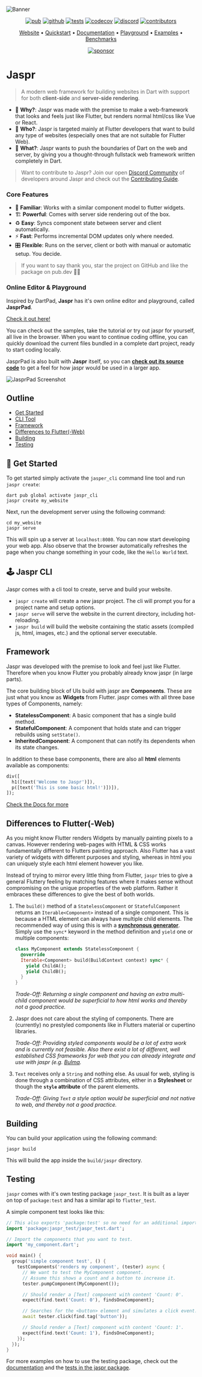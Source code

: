 ![Banner](https://github.com/schultek/jaspr/raw/main/assets/banner.png)

<p align="center">
  <a href="https://pub.dev/packages/jaspr"><img src="https://img.shields.io/pub/v/jaspr?label=pub.dev&labelColor=333940&logo=dart&color=00589B" alt="pub"></a>
  <a href="https://github.com/schultek/jaspr"><img src="https://img.shields.io/github/stars/schultek/jaspr?style=flat&label=stars&labelColor=333940&color=8957e5&logo=github" alt="github"></a>
  <a href="https://github.com/schultek/jaspr/actions/workflows/test.yml"><img src="https://img.shields.io/github/actions/workflow/status/schultek/jaspr/test.yml?branch=main&label=tests&labelColor=333940&logo=github" alt="tests"></a>
  <a href="https://app.codecov.io/gh/schultek/jaspr"><img src="https://img.shields.io/codecov/c/github/schultek/jaspr?logo=codecov&logoColor=fff&labelColor=333940" alt="codecov"></a>
  <a href="https://discord.gg/XGXrGEk4c6"><img src="https://img.shields.io/discord/993167615587520602?logo=discord&logoColor=fff&labelColor=333940" alt="discord"></a>
  <a href="https://github.com/schultek/jaspr"><img src="https://img.shields.io/github/contributors/schultek/jaspr?logo=github&labelColor=333940" alt="contributors"></a>
</p>

<p align="center">
  <a href="https://jaspr.site">Website</a> •
  <a href="https://docs.jaspr.site/get_started/installation">Quickstart</a> •
  <a href="https://docs.jaspr.site">Documentation</a> •
  <a href="https://playground.jaspr.site">Playground</a> •
  <a href="https://github.com/schultek/jaspr/tree/main/examples/">Examples</a> •
  <a href="https://jaspr-benchmarks.web.app">Benchmarks</a>
</p>

<p align="center">
  <a href="https://github.com/sponsors/schultek"><img src="https://img.shields.io/badge/sponsor-30363D?style=for-the-badge&logo=GitHub-Sponsors&logoColor=#white" alt="sponsor"></a>
</p>

# Jaspr

> A modern web framework for building websites in Dart with support for both **client-side** and **server-side rendering**.

- 🔮 **Why?**: Jaspr was made with the premise to make a web-framework that looks and feels just like Flutter, but
  renders normal html/css like Vue or React.
- 👥 **Who?**: Jaspr is targeted mainly at Flutter developers that want to build any type of websites
  (especially ones that are not suitable for Flutter Web).
- 🚀 **What?**: Jaspr wants to push the boundaries of Dart on the web and server, by giving you a thought-through fullstack
  web framework written completely in Dart.

> Want to contribute to Jaspr? Join our open [Discord Community](https://discord.gg/XGXrGEk4c6) of
> developers around Jaspr and check out the [Contributing Guide](https://docs.jaspr.site/going_further/contributing).

### Core Features

- 💙 **Familiar**: Works with a similar component model to flutter widgets.
- 🏗 **Powerful**: Comes with server side rendering out of the box.
- ♻️ **Easy**: Syncs component state between server and client automatically.
- ⚡️ **Fast**: Performs incremental DOM updates only where needed.
- 🎛 **Flexible**: Runs on the server, client or both with manual or automatic setup. You decide.

> If you want to say thank you, star the project on GitHub and like the package on pub.dev 🙌💙

### Online Editor & Playground

Inspired by DartPad, **Jaspr** has it's own online editor and playground, called **JasprPad**.

[Check it out here!](https://playground.jaspr.site)

You can check out the samples, take the tutorial or try out jaspr for yourself, all live in the browser.
When you want to continue coding offline, you can quickly download the current files bundled in a complete dart project, ready to start coding locally.

JasprPad is also built with **Jaspr** itself, so you can [**check out its source code**](https://github.com/schultek/jaspr/tree/main/apps/jaspr_pad) to get a feel for how jaspr would be used in a larger app.

![JasprPad Screenshot](https://user-images.githubusercontent.com/13920539/170837732-9e09d5f3-e79e-4ddd-b118-72e49456a7cd.png)

## Outline

- [Get Started](#-get-started)
- [CLI Tool](#-jaspr-cli)
- [Framework](#framework)
- [Differences to Flutter(-Web)](#differences-to-flutter-web)
- [Building](#building)
- [Testing](#testing)

## 🛫 Get Started

To get started simply activate the `jasper_cli` command line tool and run `jaspr create`:

```shell
dart pub global activate jaspr_cli
jaspr create my_website
```

Next, run the development server using the following command:

```shell
cd my_website
jaspr serve
```

This will spin up a server at `localhost:8080`. You can now start developing your web app. 
Also observe that the browser automatically refreshes the page when you change something in your code, like the `Hello World` text.

## 🕹 Jaspr CLI

Jaspr comes with a cli tool to create, serve and build your website.

- `jaspr create` will create a new jaspr project. The cli will prompt you for a project name and setup options.
- `jaspr serve` will serve the website in the current directory, including hot-reloading.
- `jaspr build` will build the website containing the static assets (compiled js, html, images, etc.) and the optional server executable.

## Framework

Jaspr was developed with the premise to look and feel just like Flutter. Therefore when you know Flutter
you probably already know jaspr (in large parts).

The core building block of UIs build with jaspr are **Components**. These are just what you know 
as **Widgets** from Flutter. jaspr comes with all three base types of Components, namely:

- **StatelessComponent**: A basic component that has a single build method.
- **StatefulComponent**: A component that holds state and can trigger rebuilds using `setState()`.
- **InheritedComponent**: A component that can notify its dependents when its state changes.

In addition to these base components, there are also all **html** elements available as components:

```dart
div([
  h1([text('Welcome to Jaspr')]),
  p([text('This is some basic html!')])]),
]);
```

[Check the Docs for more](https://docs.jaspr.site)

## Differences to Flutter(-Web)

As you might know Flutter renders Widgets by manually painting pixels to a canvas. However rendering web-pages
with HTML & CSS works fundamentally different to Flutters painting approach. Also Flutter has a vast variety
of widgets with different purposes and styling, whereas in html you can uniquely style each html element however
you like.

Instead of trying to mirror every little thing from Flutter, `jaspr` tries to give a general Fluttery feeling
by matching features where it makes sense without compromising on the unique properties of the web platform.
Rather it embraces these differences to give the best of both worlds.

1. The `build()` method of a `StatelessComponent` or `StatefulComponent` returns an `Iterable<Component>` 
   instead of a single component. This is because a HTML element can always have multiple child elements.
   The recommended way of using this is with a [**synchronous generator**](https://dart.dev/guides/language/language-tour#generators). 
   Simply use the `sync*` keyword in the method definition and `yield` one or multiple components:
   
   ```dart
   class MyComponent extends StatelessComponent {
     @override
     Iterable<Component> build(BuildContext context) sync* {
       yield ChildA();
       yield ChildB();
     } 
   }
   ```
   
   *Trade-Off: Returning a single component and having an extra multi-child component would be superficial 
   to how html works and thereby not a good practice.*
   
2. Jaspr does not care about the styling of components. There are (currently) no prestyled components
   like in Flutters material or cupertino libraries.
   
   *Trade-Off: Providing styled components would be a lot of extra work and is currently not feasible.
    Also there exist a lot of different, well established CSS frameworks for web that you can already
    integrate and use with jaspr (e.g. [Bulma](https://playground.jaspr.site/?sample=bulma).*
   
3. `Text` receives only a `String` and nothing else. As usual for web, styling is done through a combination
   of CSS attributes, either in a **Stylesheet** or though the **`style` attribute** of the parent elements. 
   
   *Trade-Off: Giving `Text` a style option would be superficial and not native to web, and thereby not
    a good practice.*
   
## Building

You can build your application using the following command:

```shell
jaspr build
```

This will build the app inside the `build/jaspr` directory.

## Testing

`jaspr` comes with it's own testing package `jaspr_test`.
It is built as a layer on top of `package:test` and has a similar api to `flutter_test`.

A simple component test looks like this:

```dart
// This also exports 'package:test' so no need for an additional import.
import 'package:jaspr_test/jaspr_test.dart';

// Import the components that you want to test.
import 'my_component.dart';

void main() {
  group('simple component test', () {
    testComponents('renders my component', (tester) async {
      // We want to test the MyComponent component.
      // Assume this shows a count and a button to increase it.
      tester.pumpComponent(MyComponent());

      // Should render a [Text] component with content 'Count: 0'.
      expect(find.text('Count: 0'), findsOneComponent);

      // Searches for the <button> element and simulates a click event.
      await tester.click(find.tag('button'));

      // Should render a [Text] component with content 'Count: 1'.
      expect(find.text('Count: 1'), findsOneComponent);
    });
  });
}
```

For more examples on how to use the testing package, check out the 
[documentation](https://docs.jaspr.site/concepts/testing) and the 
[tests in the jaspr package](https://github.com/schultek/jaspr/tree/main/packages/jaspr/test).
